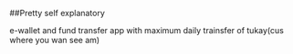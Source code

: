 ##Pretty self explanatory

e-wallet and fund transfer app with maximum daily trainsfer of tukay(cus where you wan see am)